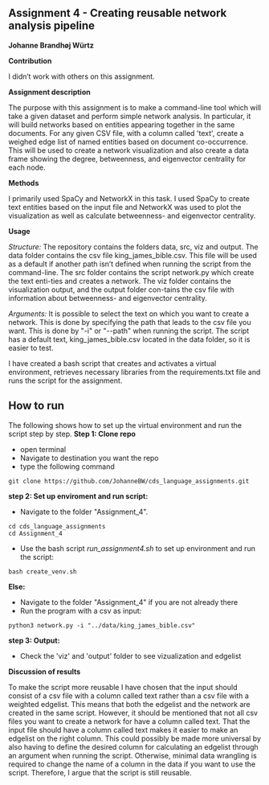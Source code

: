 ## Assignment 4 - Creating reusable network analysis pipeline
**Johanne Brandhøj Würtz**

__Contribution__

I didn’t work with others on this assignment.

__Assignment description__

The purpose with this assignment is to make a command-line tool which will take a given dataset and perform simple network analysis. In particular, it will build networks based on entities appearing together in the same documents. For any given CSV file, with a column called 'text', create a weighed edge list of named entities based on document co-occurrence. This will be used to create a network visualization and also create a data frame showing the degree, betweenness, and eigenvector centrality for each node. 


__Methods__

I primarily used SpaCy and NetworkX in this task. I used SpaCy to create text entities based on the input file and NetworkX was used to plot the visualization as well as calculate betweenness- and eigenvector centrality. 

__Usage__

_Structure:_
The repository contains the folders data, src, viz and output. The data folder contains the csv file king_james_bible.csv. This file will be used as a default if another path isn’t defined when running the script from the command-line. The src folder contains the script network.py which create the text enti-ties and creates a network. The viz folder contains the visualization output, and the output folder con-tains the csv file with information about betweenness- and eigenvector centrality.  

_Arguments:_
It is possible to select the text on which you want to create a network. This is done by specifying the path that leads to the csv file you want. This is done by "-i" or "--path" when running the script. The script has a default text, king_james_bible.csv located in the data folder, so it is easier to test.

I have created a bash script that creates and activates a virtual environment, retrieves necessary libraries from the requirements.txt file and runs the script for the assignment.

## How to run
The following shows how to set up the virtual environment and run the script step by step.
**Step 1: Clone repo**
- open terminal
- Navigate to destination you want the repo
- type the following command
 ```console
 git clone https://github.com/JohanneBW/cds_language_assignments.git
 ```
**step 2: Set up enviroment and run script:**
- Navigate to the folder "Assignment_4".
```console
cd cds_language_assignments
cd Assignment_4
```  
- Use the bash script _run_assignment4.sh_ to set up environment and run the script:  
```console
bash create_venv.sh
```  
**Else:**
- Navigate to the folder "Assignment_4" if you are not already there
- Run the program with a csv as input:
```console
python3 network.py -i "../data/king_james_bible.csv"
```  
**step 3: Output:**
- Check the 'viz' and 'output' folder to see vizualization and edgelist

__Discussion of results__

To make the script more reusable I have chosen that the input should consist of a csv file with a column called text rather than a csv file with a weighted edgelist. This means that both the edgelist and the network are created in the same script. However, it should be mentioned that not all csv files you want to create a network for have a column called text. That the input file should have a column called text makes it easier to make an edgelist on the right column. This could possibly be made more universal by also having to define the desired column for calculating an edgelist through an argument when running the script. Otherwise, minimal data wrangling is required to change the name of a column in the data if you want to use the script. Therefore, I argue that the script is still reusable.
